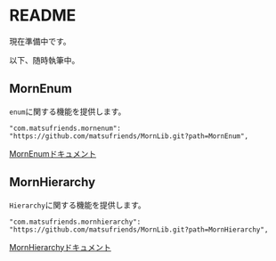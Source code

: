# README

現在準備中です。

以下、随時執筆中。

## MornEnum
`enum`に関する機能を提供します。
```
"com.matsufriends.mornenum": "https://github.com/matsufriends/MornLib.git?path=MornEnum",
```
[MornEnumドキュメント](MornEnum/README.md)

## MornHierarchy
`Hierarchy`に関する機能を提供します。
```
"com.matsufriends.mornhierarchy": "https://github.com/matsufriends/MornLib.git?path=MornHierarchy",
```
[MornHierarchyドキュメント](MornHierarchy/README.md)
